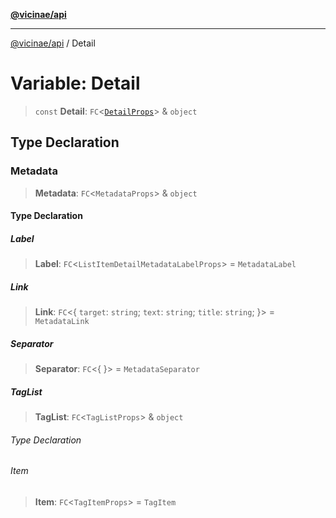 [**@vicinae/api**](../README.md)

***

[@vicinae/api](../README.md) / Detail

# Variable: Detail

> `const` **Detail**: `FC`\<[`DetailProps`](../type-aliases/DetailProps.md)\> & `object`

## Type Declaration

### Metadata

> **Metadata**: `FC`\<`MetadataProps`\> & `object`

#### Type Declaration

##### Label

> **Label**: `FC`\<`ListItemDetailMetadataLabelProps`\> = `MetadataLabel`

##### Link

> **Link**: `FC`\<\{ `target`: `string`; `text`: `string`; `title`: `string`; \}\> = `MetadataLink`

##### Separator

> **Separator**: `FC`\<\{ \}\> = `MetadataSeparator`

##### TagList

> **TagList**: `FC`\<`TagListProps`\> & `object`

###### Type Declaration

###### Item

> **Item**: `FC`\<`TagItemProps`\> = `TagItem`
